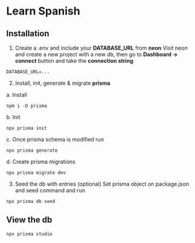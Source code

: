 # Learn Spanish

## Installation

1. Create a .env and include your **DATABASE_URL** from **neon**
   Visit neon and create a new project with a new db, then go to **Dashboard -> connect** button and take the **connection string**

```
DATABASE_URL=...
```

2. Install, init, generate & migrate **prisma**

a. Install

```
npm i -D prisma
```

b. Init

```
npx prisma init
```

c. Once prisma schema is modified run

```
npx prisma generate
```

d. Create prisma migrations

```
npx prisma migrate dev
```

3. Seed the db with entries (optional)
   Set prisma object on package.json and seed command and run

```
npx prisma db seed
```

## View the db

```
npx prisma studio
```
